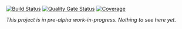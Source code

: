 [![Build Status](https://dev.azure.com/outcompute/Outkeep/_apis/build/status/outcomputelabs.outkeep?branchName=master)](https://dev.azure.com/outcompute/Outkeep/_build/latest?definitionId=2&branchName=master)
[![Quality Gate Status](https://sonarcloud.io/api/project_badges/measure?project=outkeep&metric=alert_status)](https://sonarcloud.io/dashboard?id=outkeep)
[![Coverage](https://sonarcloud.io/api/project_badges/measure?project=outkeep&metric=coverage)](https://sonarcloud.io/dashboard?id=outkeep)

*This project is in pre-alpha work-in-progress. Nothing to see here yet.*

